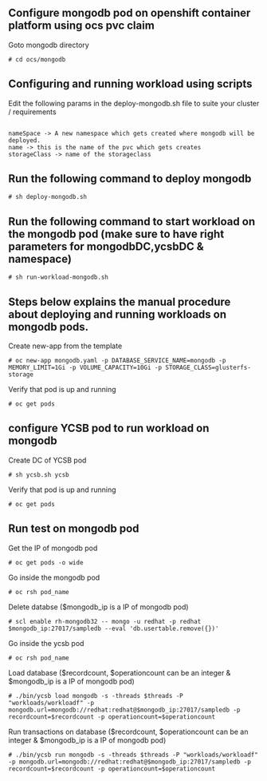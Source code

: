 ## Configure mongodb pod on openshift container platform using ocs pvc claim

Goto mongodb directory
```
# cd ocs/mongodb
```
## Configuring and running workload using scripts

Edit the following params in the deploy-mongodb.sh file to suite your cluster / requirements
```

nameSpace -> A new namespace which gets created where mongodb will be deployed.
name -> this is the name of the pvc which gets creates
storageClass -> name of the storageclass 
```

## Run the following command to deploy mongodb 
```
# sh deploy-mongodb.sh
```

## Run the following command to start workload on the mongodb pod (make sure to have right parameters for mongodbDC,ycsbDC & namespace)
```
# sh run-workload-mongodb.sh
```

## Steps below explains the manual procedure about deploying and running workloads on mongodb pods.                                                                                
Create new-app from the template                                                
```                                                                             
# oc new-app mongodb.yaml -p DATABASE_SERVICE_NAME=mongodb -p MEMORY_LIMIT=1Gi -p VOLUME_CAPACITY=10Gi -p STORAGE_CLASS=glusterfs-storage
```                                                                             
                                                                                
Verify that pod is up and running                                               
```                                                                             
# oc get pods
```

## configure YCSB pod to run workload on mongodb

Create DC of YCSB pod
```
# sh ycsb.sh ycsb
```

Verify that pod is up and running
```
# oc get pods
```

## Run test on mongodb pod

Get the IP of mongodb pod
```
# oc get pods -o wide
```

Go inside the mongodb pod
```
# oc rsh pod_name
```

Delete databse ($mongodb_ip is a IP of mongodb pod)
```
# scl enable rh-mongodb32 -- mongo -u redhat -p redhat $mongodb_ip:27017/sampledb --eval 'db.usertable.remove({})'
```

Go inside the ycsb pod
```
# oc rsh pod_name
```

Load database ($recordcount, $operationcount can be an integer & $mongodb_ip is a IP of mongodb pod)
```
# ./bin/ycsb load mongodb -s -threads $threads -P "workloads/workloadf" -p mongodb.url=mongodb://redhat:redhat@$mongodb_ip:27017/sampledb -p recordcount=$recordcount -p operationcount=$operationcount
```

Run transactions on database ($recordcount, $operationcount can be an integer & $mongodb_ip is a IP of mongodb pod)
```
# ./bin/ycsb run mongodb -s -threads $threads -P "workloads/workloadf" -p mongodb.url=mongodb://redhat:redhat@$mongodb_ip:27017/sampledb -p recordcount=$recordcount -p operationcount=$operationcount
```
